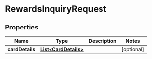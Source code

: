 # RewardsInquiryRequest

## Properties
Name | Type | Description | Notes
------------ | ------------- | ------------- | -------------
**cardDetails** | [**List&lt;CardDetails&gt;**](CardDetails.md) |  |  [optional]
